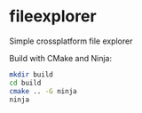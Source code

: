 # fileexplorer
Simple crossplatform file explorer

Build with CMake and Ninja:
```bash
mkdir build
cd build
cmake .. -G ninja
ninja
```
